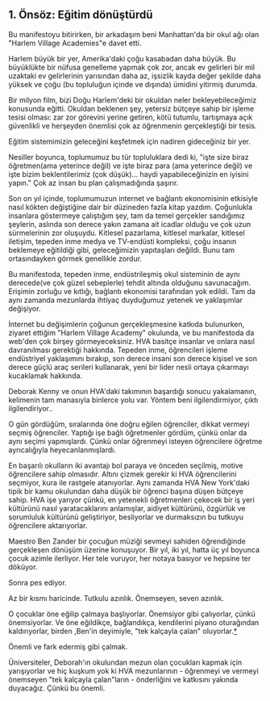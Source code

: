 1\. Önsöz: Eğitim dönüştürdü
------

Bu manifestoyu bitirirken, bir arkadaşım beni Manhattan'da bir okul ağı olan "Harlem Village Academies"e davet etti.

Harlem büyük bir yer, Amerika'daki çoğu kasabadan daha büyük. Bu büyüklükte bir nüfusa genelleme yapmak çok zor, ancak ev gelirleri bir mil uzaktaki ev gelirlerinin yarısından daha az, işsizlik kayda değer şekilde daha yüksek ve çoğu (bu topluluğun içinde ve dışında) ümidini yitirmiş durumda.

Bir milyon film, bizi Doğu Harlem'deki bir okuldan neler bekleyebileceğimiz konusunda eğitti. Okuldan beklenen şey, yetersiz bütçeye sahip bir işleme tesisi olması: zar zor görevini yerine getiren, kötü tutumlu, tartışmaya açık güvenlikli ve herşeyden önemlisi çok az öğrenmenin gerçekleştiği bir tesis.

Eğitim sistemimizin geleceğini keşfetmek için nadiren gideceğiniz bir yer.

Nesiller boyunca, toplumumuz bu tür topluluklara dedi ki, "işte size biraz öğretmen(ama yeterince değil) ve işte biraz para (ama yeterince değil) ve işte bizim beklentilerimiz (çok düşük)... haydi yapabileceğinizin en iyisini yapın." Çok az insan bu plan çalışmadığında şaşırır.

Son on yıl içinde, toplumumuzun internet ve bağlantı ekonomisinin etkisiyle nasıl kökten değiştiğine dair bir düzineden fazla kitap yazdım. Çoğunlukla insanlara göstermeye çalıştığım şey, tam da temel gerçekler sandığımız şeylerin, aslında son derece yakın zamana ait icadlar olduğu ve çok uzun sürmelerinin zor oluşuydu. Kitlesel pazarlama, kitlesel markalar, kitlesel iletişim, tepeden inme medya ve TV-endüsti kompleksi, çoğu insanın beklemeye eğitildiği gibi, geleceğimizin yapıtaşları değildi. Bunu tam ortasındayken görmek genellikle zordur.

Bu manifestoda, tepeden inme, endüstrileşmiş okul sisteminin de aynı derecede(ve çok güzel sebeplerle) tehdit altında olduğunu savunacağım. Erişimin zorluğu ve kıtlığı, bağlantı ekonomisi tarafından yok edildi. Tam da aynı zamanda mezunlarda ihtiyaç duyduğumuz yetenek ve yaklaşımlar değişiyor.

İnternet bu değişimlerin çoğunun gerçekleşmesine katkıda bulunurken, ziyaret ettiğim "Harlem Village Academy" okulunda, ve bu manifestoda da web'den çok birşey görmeyeceksiniz. HVA basitçe insanlar ve onlara nasıl davranılması gerektiği hakkında. Tepeden inme, öğrencileri işleme endüstriyel yaklaşımını bırakıp, son derece insani son derece kişisel ve son derece güçlü araç serileri kullanarak, yeni bir lider nesli ortaya çıkarmayı kucaklamak hakkında.

Deborak Kenny ve onun HVA'daki takımının başardığı sonucu yakalamanın, kelimenin tam manasıyla binlerce yolu var. Yöntem beni ilgilendirmiyor, çıktı ilgilendiriyor..

O gün gördüğüm, sıralarında öne doğru eğilen öğrenciler, dikkat vermeyi seçmiş öğrenciler. Yaptığı işe bağlı öğretmenler gördüm, çünkü onlar da aynı seçimi yapmışlardı. Çünkü onlar öğrenmeyi isteyen öğrencilere öğretme ayrıcalığıyla heyecanlanmışlardı.

En başarılı okulların iki avantajı bol paraya ve önceden seçilmiş, motive öğrencilere sahip olmasıdır. Altını çizmek gerekir ki HVA öğrencilerini seçmiyor, kura ile rastgele atanıyorlar. Aynı zamanda HVA New York'daki tipik bir kamu okulundan daha düşük bir öğrenci başına düşen bütçeye sahip. HVA işe yarıyor çünkü, en yetenekli öğretmenleri çekecek bir iş yeri kültürünü nasıl yaratacaklarını anlamışlar, aidiyet kültürünü, özgürlük ve sorumluluk kültürünü geliştiriyor, besliyorlar ve durmaksızın bu tutkuyu öğrencilere aktarıyorlar.

Maestro Ben Zander bir çocuğun müziği sevmeyi sahiden öğrendiğinde gerçekleşen dönüşüm üzerine konuşuyor. Bir yıl, iki yıl, hatta üç yıl boyunca çocuk аzimle ilerliyor. Her tele vuruyor, her notaya basıyor ve hepsine ter döküyor.

Sonra pes ediyor.

Az bir kısmı haricinde. Tutkulu azınlık. Önemseyen, seven azınlık.

O çocuklar öne eğilip çalmaya başlıyorlar. Önemsiyor gibi çalıyorlar, çünkü önemsiyorlar. Ve öne eğildikçe, bağlandıkça, kendilerini piyano oturağından kaldırıyorlar, birden ,Ben'in deyimiyle, "tek kalçayla çalan" oluyorlar.[*](http://www.ted.com/talks/benjamin_zander_on_music_and_passion.html)

Önemli ve fark edermiş gibi çalmak.

Üniversiteler, Deborah'ın okulundan mezun olan çocukları kapmak için yarışıyorlar ve hiç kuşkum yok ki HVA mezunlarının - öğrenmeyi ve vermeyi önemseyen "tek kalçayla çalan"ların - önderliğini ve katkısını yakında duyacağız. Çünkü bu önemli.

